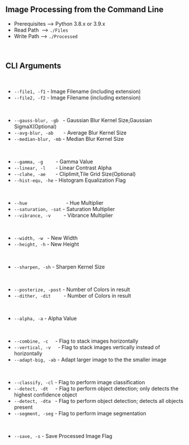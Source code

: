 ## **Image Processing from the Command Line**

- Prerequisites --> Python 3.8.x or 3.9.x
- Read Path &nbsp;--> `./Files`
- Write Path --> `./Processed`

<br>

## **CLI Arguments**

<br>

- `--file1, -f1` - Image Filename (including extension)
- `--file2, -f2` - Image Filename (including extension)


<br>

- `--gauss-blur, -gb` &nbsp; - Gaussian Blur Kernel Size,Gaussian SigmaX(Optional)
- `--avg-blur, -ab` &nbsp;&nbsp;&nbsp;&nbsp;&nbsp; - Average Blur Kernel Size 
- `--median-blur, -mb` - Median Blur Kernel Size

<br>

- `--gamma, -g` &nbsp;&nbsp;&nbsp;&nbsp;&nbsp;&nbsp;&nbsp; - Gamma Value
- `--linear, -l` &nbsp;&nbsp;&nbsp;&nbsp;&nbsp; - Linear Contrast Alpha
- `--clahe, -ae` &nbsp;&nbsp;&nbsp;&nbsp;&nbsp; - Cliplimit,Tile Grid Size(Optional)
- `--hist-equ, -he` - Histogram Equalization Flag

<br>

- `--hue` &nbsp;&nbsp;&nbsp;&nbsp;&nbsp;&nbsp;&nbsp;&nbsp;&nbsp;&nbsp;&nbsp;&nbsp;&nbsp;&nbsp;&nbsp;&nbsp;&nbsp;&nbsp;&nbsp;&nbsp;&nbsp;&nbsp;&nbsp;&nbsp;&nbsp; - Hue Multiplier
- `--saturation, -sat` - Saturation Multiplier
- `--vibrance, -v` &nbsp;&nbsp;&nbsp;&nbsp;&nbsp;&nbsp;&nbsp; - Vibrance Multiplier

<br>

- `--width, -w` &nbsp; - New Width
- `--height, -h` - New Height

<br>

- `--sharpen, -sh` - Sharpen Kernel Size

<br>

- `--posterize, -post` - Number of Colors in result
- `--dither, -dit` &nbsp;&nbsp;&nbsp;&nbsp;&nbsp;&nbsp;&nbsp; - Number of Colors in result

<br>

- `--alpha, -a` - Alpha Value

<br>

- `--combine, -c` &nbsp;&nbsp;&nbsp; - Flag to stack images horizontally
- `--vertical, -v` &nbsp;&nbsp;&nbsp; - Flag to stack images vertically instead of horizontally
- `--adapt-big, -ab` - Adapt larger image to the the smaller image

<br>

- `--classify, -cl` - Flag to perform image classification
- `--detect, -dt` &nbsp;&nbsp;&nbsp; - Flag to perform object detection; only detects the highest confidence object
- `--detect, -dta` &nbsp; - Flag to perform object detection; detects all objects present
- `--segment, -seg` - Flag to perform image segmentation

<br>

- `--save, -s` - Save Processed Image Flag